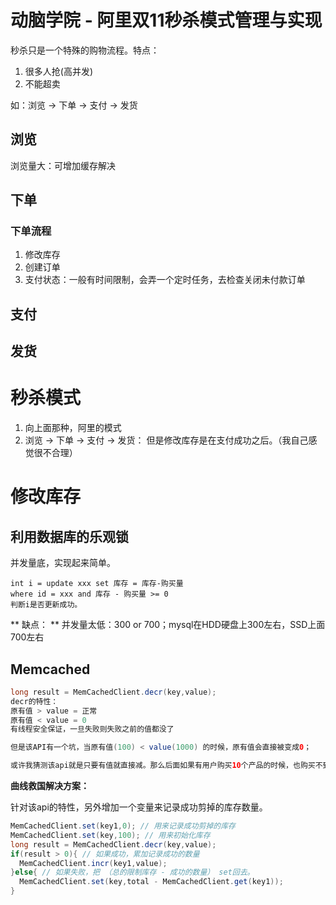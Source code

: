 # 动脑学院 - 阿里双11秒杀模式管理与实现
秒杀只是一个特殊的购物流程。特点：

1. 很多人抢(高并发)
2. 不能超卖

如：浏览 -> 下单 -> 支付 -> 发货

## 浏览
浏览量大：可增加缓存解决

## 下单

### 下单流程
1. 修改库存
2. 创建订单
3. 支付状态：一般有时间限制，会弄一个定时任务，去检查关闭未付款订单

## 支付

## 发货

# 秒杀模式
1. 向上面那种，阿里的模式
2. 浏览 -> 下单 -> 支付 -> 发货：
   但是修改库存是在支付成功之后。（我自己感觉很不合理）

# 修改库存
## 利用数据库的乐观锁
 并发量底，实现起来简单。
```
int i = update xxx set 库存 = 库存-购买量
where id = xxx and 库存 - 购买量 >= 0
判断i是否更新成功。
```
** 缺点： ** 并发量太低：300 or 700；mysql在HDD硬盘上300左右，SSD上面700左右

## Memcached
```java
long result = MemCachedClient.decr(key,value);
decr的特性：
原有值 > value = 正常
原有值 < value = 0
有线程安全保证，一旦失败则失败之前的值都没了

但是该API有一个坑，当原有值(100) < value(1000) 的时候，原有值会直接被变成0；

或许我猜测该api就是只要有值就直接减。那么后面如果有用户购买10个产品的时候，也购买不到了，所以不能直接符合需求
```
**曲线救国解决方案：**

针对该api的特性，另外增加一个变量来记录成功剪掉的库存数量。

```java
MemCachedClient.set(key1,0); // 用来记录成功剪掉的库存
MemCachedClient.set(key,100); // 用来初始化库存
long result = MemCachedClient.decr(key,value);
if(result > 0){ // 如果成功，累加记录成功的数量
  MemCachedClient.incr(key1,value);
}else{ // 如果失败，把 （总的限制库存 - 成功的数量） set回去。
  MemCachedClient.set(key,total - MemCachedClient.get(key1));
}
```
